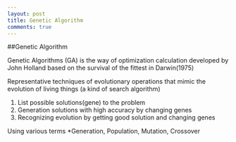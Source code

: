 ```yaml
---
layout: post
title: Genetic Algorithm
comments: true
---
```


##Genetic Algorithm

Genetic Algorithms (GA) is the way of optimization calculation developed by John Holland based on the survival of the fittest in Darwin(1975)

Representative techniques of evolutionary operations that mimic the evolution of living things (a kind of search algorithm)
1) List possible solutions(gene) to the problem
2) Generation solutions with high accuracy by changing genes
3) Recognizing evolution by getting good solution and changing genes

Using various terms
*Generation, Population, Mutation, Crossover
